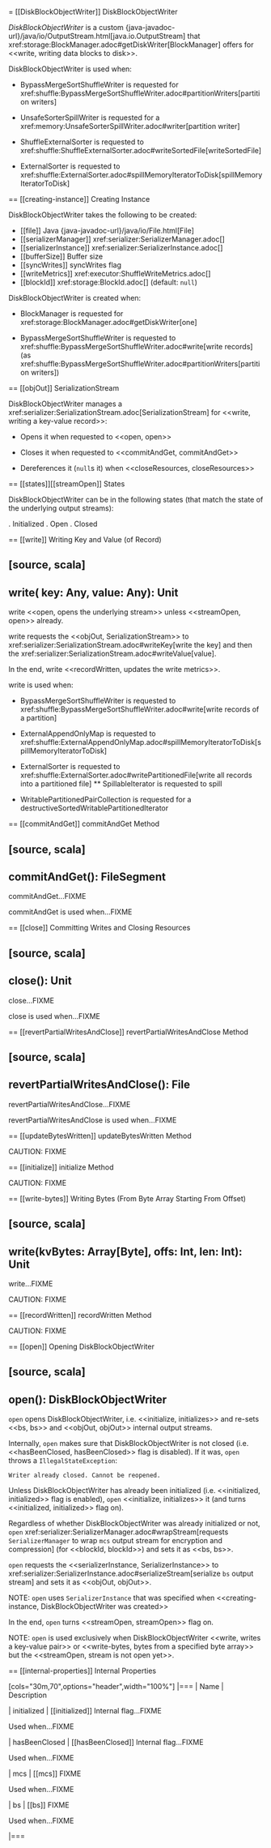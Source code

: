 = [[DiskBlockObjectWriter]] DiskBlockObjectWriter

*DiskBlockObjectWriter* is a custom {java-javadoc-url}/java/io/OutputStream.html[java.io.OutputStream] that xref:storage:BlockManager.adoc#getDiskWriter[BlockManager] offers for <<write, writing data blocks to disk>>.

DiskBlockObjectWriter is used when:

* BypassMergeSortShuffleWriter is requested for xref:shuffle:BypassMergeSortShuffleWriter.adoc#partitionWriters[partition writers]

* UnsafeSorterSpillWriter is requested for a xref:memory:UnsafeSorterSpillWriter.adoc#writer[partition writer]

* ShuffleExternalSorter is requested to xref:shuffle:ShuffleExternalSorter.adoc#writeSortedFile[writeSortedFile]

* ExternalSorter is requested to xref:shuffle:ExternalSorter.adoc#spillMemoryIteratorToDisk[spillMemoryIteratorToDisk]

== [[creating-instance]] Creating Instance

DiskBlockObjectWriter takes the following to be created:

* [[file]] Java {java-javadoc-url}/java/io/File.html[File]
* [[serializerManager]] xref:serializer:SerializerManager.adoc[]
* [[serializerInstance]] xref:serializer:SerializerInstance.adoc[]
* [[bufferSize]] Buffer size
* [[syncWrites]] syncWrites flag
* [[writeMetrics]] xref:executor:ShuffleWriteMetrics.adoc[]
* [[blockId]] xref:storage:BlockId.adoc[] (default: `null`)

DiskBlockObjectWriter is created when:

* BlockManager is requested for xref:storage:BlockManager.adoc#getDiskWriter[one]

* BypassMergeSortShuffleWriter is requested to xref:shuffle:BypassMergeSortShuffleWriter.adoc#write[write records] (as xref:shuffle:BypassMergeSortShuffleWriter.adoc#partitionWriters[partition writers])

== [[objOut]] SerializationStream

DiskBlockObjectWriter manages a xref:serializer:SerializationStream.adoc[SerializationStream] for <<write, writing a key-value record>>:

* Opens it when requested to <<open, open>>

* Closes it when requested to <<commitAndGet, commitAndGet>>

* Dereferences it (``null``s it) when <<closeResources, closeResources>>

== [[states]][[streamOpen]] States

DiskBlockObjectWriter can be in the following states (that match the state of the underlying output streams):

. Initialized
. Open
. Closed

== [[write]] Writing Key and Value (of Record)

[source, scala]
----
write(
  key: Any,
  value: Any): Unit
----

write <<open, opens the underlying stream>> unless <<streamOpen, open>> already.

write requests the <<objOut, SerializationStream>> to xref:serializer:SerializationStream.adoc#writeKey[write the key] and then the xref:serializer:SerializationStream.adoc#writeValue[value].

In the end, write <<recordWritten, updates the write metrics>>.

write is used when:

* BypassMergeSortShuffleWriter is requested to xref:shuffle:BypassMergeSortShuffleWriter.adoc#write[write records of a partition]

* ExternalAppendOnlyMap is requested to xref:shuffle:ExternalAppendOnlyMap.adoc#spillMemoryIteratorToDisk[spillMemoryIteratorToDisk]

* ExternalSorter is requested to xref:shuffle:ExternalSorter.adoc#writePartitionedFile[write all records into a partitioned file]
** SpillableIterator is requested to spill

* WritablePartitionedPairCollection is requested for a destructiveSortedWritablePartitionedIterator

== [[commitAndGet]] commitAndGet Method

[source, scala]
----
commitAndGet(): FileSegment
----

commitAndGet...FIXME

commitAndGet is used when...FIXME

== [[close]] Committing Writes and Closing Resources

[source, scala]
----
close(): Unit
----

close...FIXME

close is used when...FIXME

== [[revertPartialWritesAndClose]] revertPartialWritesAndClose Method

[source, scala]
----
revertPartialWritesAndClose(): File
----

revertPartialWritesAndClose...FIXME

revertPartialWritesAndClose is used when...FIXME

== [[updateBytesWritten]] updateBytesWritten Method

CAUTION: FIXME

== [[initialize]] initialize Method

CAUTION: FIXME

== [[write-bytes]] Writing Bytes (From Byte Array Starting From Offset)

[source, scala]
----
write(kvBytes: Array[Byte], offs: Int, len: Int): Unit
----

write...FIXME

CAUTION: FIXME

== [[recordWritten]] recordWritten Method

CAUTION: FIXME

== [[open]] Opening DiskBlockObjectWriter

[source, scala]
----
open(): DiskBlockObjectWriter
----

`open` opens DiskBlockObjectWriter, i.e. <<initialize, initializes>> and re-sets <<bs, bs>> and <<objOut, objOut>> internal output streams.

Internally, `open` makes sure that DiskBlockObjectWriter is not closed (i.e. <<hasBeenClosed, hasBeenClosed>> flag is disabled). If it was, `open` throws a `IllegalStateException`:

```
Writer already closed. Cannot be reopened.
```

Unless DiskBlockObjectWriter has already been initialized (i.e. <<initialized, initialized>> flag is enabled), `open` <<initialize, initializes>> it (and turns <<initialized, initialized>> flag on).

Regardless of whether DiskBlockObjectWriter was already initialized or not, `open` xref:serializer:SerializerManager.adoc#wrapStream[requests `SerializerManager` to wrap `mcs` output stream for encryption and compression] (for <<blockId, blockId>>) and sets it as <<bs, bs>>.

`open` requests the <<serializerInstance, SerializerInstance>> to xref:serializer:SerializerInstance.adoc#serializeStream[serialize `bs` output stream] and sets it as <<objOut, objOut>>.

NOTE: `open` uses `SerializerInstance` that was specified when <<creating-instance, DiskBlockObjectWriter was created>>

In the end, `open` turns <<streamOpen, streamOpen>> flag on.

NOTE: `open` is used exclusively when DiskBlockObjectWriter <<write, writes a key-value pair>> or <<write-bytes, bytes from a specified byte array>> but the <<streamOpen, stream is not open yet>>.

== [[internal-properties]] Internal Properties

[cols="30m,70",options="header",width="100%"]
|===
| Name
| Description

| initialized
| [[initialized]] Internal flag...FIXME

Used when...FIXME

| hasBeenClosed
| [[hasBeenClosed]] Internal flag...FIXME

Used when...FIXME

| mcs
| [[mcs]] FIXME

Used when...FIXME

| bs
| [[bs]] FIXME

Used when...FIXME

|===
